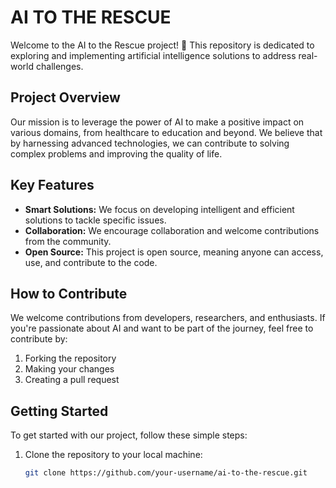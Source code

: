 # AI TO THE RESCUE

Welcome to the AI to the Rescue project! 🚀 This repository is dedicated to exploring and implementing artificial intelligence solutions to address real-world challenges.

## Project Overview

Our mission is to leverage the power of AI to make a positive impact on various domains, from healthcare to education and beyond. We believe that by harnessing advanced technologies, we can contribute to solving complex problems and improving the quality of life.

## Key Features

- **Smart Solutions:** We focus on developing intelligent and efficient solutions to tackle specific issues.
- **Collaboration:** We encourage collaboration and welcome contributions from the community.
- **Open Source:** This project is open source, meaning anyone can access, use, and contribute to the code.

## How to Contribute

We welcome contributions from developers, researchers, and enthusiasts. If you're passionate about AI and want to be part of the journey, feel free to contribute by:

1. Forking the repository
2. Making your changes
3. Creating a pull request

## Getting Started

To get started with our project, follow these simple steps:

1. Clone the repository to your local machine:
   ```bash
   git clone https://github.com/your-username/ai-to-the-rescue.git
